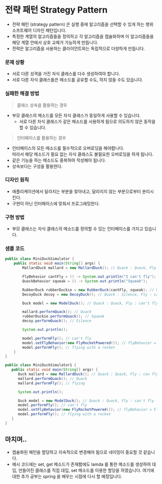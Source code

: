 # 전략 패턴 Strategy Pattern

- 전략 패턴 (strategy pattern) 은 실행 중에 알고리즘을 선택할 수 있게 하는 행위 소프트웨어 디자인 패턴입니다. 
- 특정한 계열의 알고리즘들을 정의하고 각 알고리즘을 캡슐화하며 이 알고리즘들을 해당 계열 안에서 상호 교체가 가능하게 만듭니다.
- 전략은 알고리즘을 사용하는 클라이언트와는 독립적으로 다양하게 만듭니다. 

### 문제 상황
- 서로 다른 성격을 가진 자식 클래스를 다수 생성하여야 합니다.
- 서로 다른 자식 클래스들은 메소드를 공유할 수도, 하지 않을 수도 있습니다.

### 실패한 해결 방법
> 클래스 상속을 활용하는 경우

- 부모 클래스의 메소드를 모든 자식 클래스가 동일하게 사용할 수 있습니다.
	- 서로 다른 자식 클래스가 같은 메소드를 사용하게 됨으로 의도하지 않은 동작을 할 수 있습니다.

> 인터페이스를 활용하는 경우

- 인터페이스의 모든 메소드를 필수적으로 오버로딩을 해야합니다.  
따라서 해당 메소드가 필요 없는 자식 클래스도 불필요한 오버로딩을 하게 됩니다.
- 같은 기능을 하는 메소드도 중복하여 작성해야 됩니다.
- 상속보다는 구성을 활용한다.

### 디자인 원칙
- 애플리케이션에서 달라지는 부분을 찾아내고, 달라지지 않는 부분으로부터 분리시킨다.
- 구현이 아닌 인터페이스에 맞춰서 프로그래밍한다.

### 구현 방법
- 부모 클래스는 자식 클래스의 메소드를 정의할 수 있는 인터페이스를 가지고 있습니다.

### 샘플 코드
```java
public class MiniDuckSimulator {
    public static void main(String[] args) {
        MallardDuck mallard = new MallardDuck(); // Quack : Quack, Fly : can fly

        FlyBehavior cantFly = () -> System.out.println("I can't fly");
        QuackBehavior squeak = () -> System.out.println("Squeak");

        RubberDuck rubberDuckie = new RubberDuck(cantFly, squeak); // Quack : Squeak, Fly : can't fly
        DecoyDuck decoy = new DecoyDuck(); // Quack : Silence, Fly : can't fly

        Duck model = new ModelDuck(); // Quack : Quack, Fly : can't fly

        mallard.performQuack(); // Quack
        rubberDuckie.performQuack(); // Squeak
        decoy.performQuack(); // Silence

        System.out.println();

        model.performFly(); // can't fly
        model.setFlyBehavior(new FlyRocketPowered()); // flyBehavior = FlyRocketPowered
        model.performFly(); // flying with a rocket
    }
}
```


```java
public class MiniDuckSimulator1 {
   public static void main(String[] args) {
      Duck mallard = new MallardDuck(); // Quack : Quack, Fly : can fly
      mallard.performQuack(); // Quack
      mallard.performFly(); // flying

      System.out.println();

      Duck model = new ModelDuck(); // Quack : Quack, Fly : can't fly
      model.performFly(); // can't fly
      model.setFlyBehavior(new FlyRocketPowered()); // flyBehavior = FlyRocketPowered
      model.performFly(); // flying with a rocket
   }
}
```


## 마치며..
- 캡슐화된 패턴을 할당하고 지속적으로 변경해야 됨으로 네이밍이 중요할 것 같습니다.
- 예시 코드에는 set, get 메소드가 존재함에도 lamda 를 통한 메소드를 생성하여 대입, 만들어진 클래스를 직접 대입, set 메소드를 이용한 할당을 하였습니다. 
여기에 대한 추가 공부는 spring 을 배우는 시점에 다시 할 예정입니다.







<!--stackedit_data:
eyJoaXN0b3J5IjpbLTY3NTQ2OTY2NywxNzU1NTA1NTgzXX0=
-->